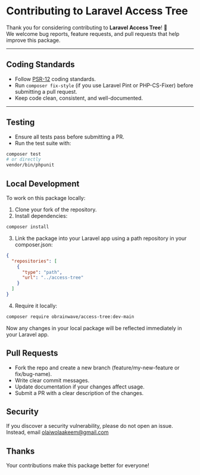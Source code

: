 # Contributing to Laravel Access Tree

Thank you for considering contributing to **Laravel Access Tree**! 🎉  
We welcome bug reports, feature requests, and pull requests that help improve this package.

---

## Coding Standards
- Follow [PSR-12](https://www.php-fig.org/psr/psr-12/) coding standards.
- Run `composer fix-style` (if you use Laravel Pint or PHP-CS-Fixer) before submitting a pull request.
- Keep code clean, consistent, and well-documented.

---

## Testing
- Ensure all tests pass before submitting a PR.
- Run the test suite with:

```bash
composer test
# or directly
vendor/bin/phpunit
```
## Local Development
To work on this package locally:
1. Clone your fork of the repository.
2. Install dependencies:

```bash
composer install
```

3. Link the package into your Laravel app using a path repository in your composer.json:
```json
{
  "repositories": [
    {
      "type": "path",
      "url": "../access-tree"
    }
  ]
}
```

4. Require it locally:
```bash
composer require obrainwave/access-tree:dev-main
```
Now any changes in your local package will be reflected immediately in your Laravel app.

## Pull Requests
* Fork the repo and create a new branch (feature/my-new-feature or fix/bug-name).
* Write clear commit messages.
* Update documentation if your changes affect usage.
* Submit a PR with a clear description of the changes.

## Security
If you discover a security vulnerability, please do not open an issue.
Instead, email <olaiwolaakeem@gmail.com>

## Thanks
Your contributions make this package better for everyone!